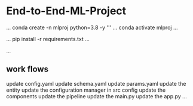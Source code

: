 # End-to-End-ML-Project

...
conda create -n mlproj python=3.8 -y
'''
...
conda activate mlproj
...

...
pip install -r requirements.txt
...

...
## work flows
update config.yaml
update schema.yaml
update params.yaml
update the entity
update the configuration manager in src config
update the components
update the pipeline
update the main.py
update the app.py
...